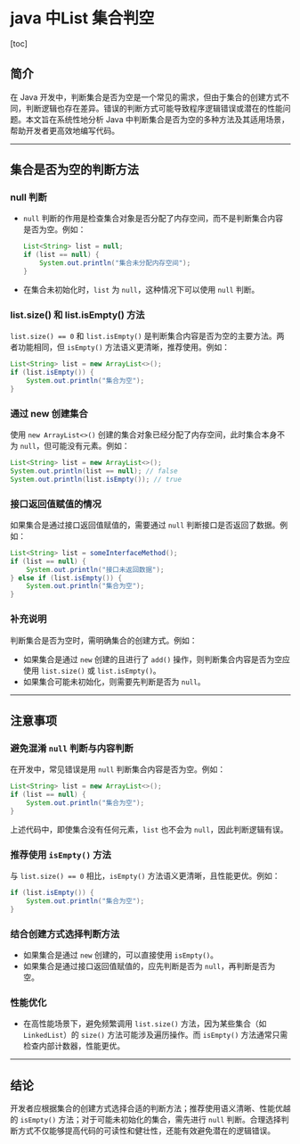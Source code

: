 # java 中List 集合判空

[toc]

## 简介

在 Java 开发中，判断集合是否为空是一个常见的需求，但由于集合的创建方式不同，判断逻辑也存在差异。错误的判断方式可能导致程序逻辑错误或潜在的性能问题。本文旨在系统性地分析 Java 中判断集合是否为空的多种方法及其适用场景，帮助开发者更高效地编写代码。

---

## 集合是否为空的判断方法
### null 判断

- `null` 判断的作用是检查集合对象是否分配了内存空间，而不是判断集合内容是否为空。例如：
  
  ```java
  List<String> list = null;
  if (list == null) {
      System.out.println("集合未分配内存空间");
  }
  ```
- 在集合未初始化时，`list` 为 `null`，这种情况下可以使用 `null` 判断。

### list.size() 和 list.isEmpty() 方法

`list.size() == 0` 和 `list.isEmpty()` 是判断集合内容是否为空的主要方法。两者功能相同，但 `isEmpty()` 方法语义更清晰，推荐使用。例如：

```java
List<String> list = new ArrayList<>();
if (list.isEmpty()) {
    System.out.println("集合为空");
}
```

### 通过 new 创建集合

使用 `new ArrayList<>()` 创建的集合对象已经分配了内存空间，此时集合本身不为 `null`，但可能没有元素。例如：
```java
List<String> list = new ArrayList<>();
System.out.println(list == null); // false
System.out.println(list.isEmpty()); // true
```

### 接口返回值赋值的情况

如果集合是通过接口返回值赋值的，需要通过 `null` 判断接口是否返回了数据。例如：
```java
List<String> list = someInterfaceMethod();
if (list == null) {
    System.out.println("接口未返回数据");
} else if (list.isEmpty()) {
    System.out.println("集合为空");
}
```

### 补充说明

判断集合是否为空时，需明确集合的创建方式。例如：
- 如果集合是通过 `new` 创建的且进行了 `add()` 操作，则判断集合内容是否为空应使用 `list.size()` 或 `list.isEmpty()`。
- 如果集合可能未初始化，则需要先判断是否为 `null`。

---

## 注意事项

### 避免混淆 `null` 判断与内容判断

在开发中，常见错误是用 `null` 判断集合内容是否为空。例如：
```java
List<String> list = new ArrayList<>();
if (list == null) {
    System.out.println("集合为空");
}
```
上述代码中，即使集合没有任何元素，`list` 也不会为 `null`，因此判断逻辑有误。

### 推荐使用 `isEmpty()` 方法

与 `list.size() == 0` 相比，`isEmpty()` 方法语义更清晰，且性能更优。例如：
```java
if (list.isEmpty()) {
    System.out.println("集合为空");
}
```

### 结合创建方式选择判断方法

- 如果集合是通过 `new` 创建的，可以直接使用 `isEmpty()`。
- 如果集合是通过接口返回值赋值的，应先判断是否为 `null`，再判断是否为空。

### 性能优化

- 在高性能场景下，避免频繁调用 `list.size()` 方法，因为某些集合（如 `LinkedList`）的 `size()` 方法可能涉及遍历操作。而 `isEmpty()` 方法通常只需检查内部计数器，性能更优。

---

## 结论

开发者应根据集合的创建方式选择合适的判断方法；推荐使用语义清晰、性能优越的 `isEmpty()` 方法；对于可能未初始化的集合，需先进行 `null` 判断。合理选择判断方式不仅能够提高代码的可读性和健壮性，还能有效避免潜在的逻辑错误。

